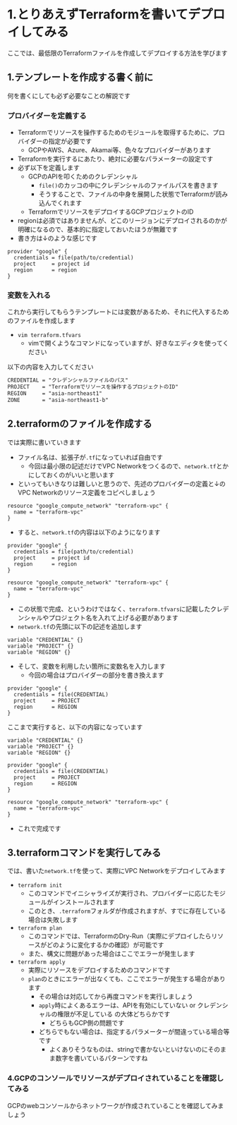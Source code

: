 # 1.とりあえずTerraformを書いてデプロイしてみる

ここでは、最低限のTerraformファイルを作成してデプロイする方法を学びます

## 1.テンプレートを作成する書く前に

何を書くにしても必ず必要なことの解説です

### プロバイダーを定義する

- Terraformでリソースを操作するためのモジュールを取得するために、プロバイダーの指定が必要です
  - GCPやAWS、Azure、Akamai等、色々なプロバイダーがあります
- Terraformを実行するにあたり、絶対に必要なパラメーターの設定です
- 必ず以下を定義します
  - GCPのAPIを叩くためのクレデンシャル
    - `file()`のカッコの中にクレデンシャルのファイルパスを書きます
    - そうすることで、ファイルの中身を展開した状態でTerraformが読み込んでくれます
  - TerraformでリソースをデプロイするGCPプロジェクトのID
- regionは必須ではありませんが、どこのリージョンにデプロイされるのかが明確になるので、基本的に指定しておいたほうが無難です
- 書き方は↓のような感じです

```hcl
provider "google" {
  credentials = file(path/to/credential)
  project     = project id
  region      = region
}
```

### 変数を入れる

これから実行してもらうテンプレートには変数があるため、それに代入するためのファイルを作成します

- `vim terraform.tfvars`
  - vimで開くようなコマンドになっていますが、好きなエディタを使ってください

以下の内容を入力してください

```txt
CREDENTIAL = "クレデンシャルファイルのパス"
PROJECT    = "Terraformでリソースを操作するプロジェクトのID"
REGION     = "asia-northeast1"
ZONE       = "asia-northeast1-b"
```

## 2.terraformのファイルを作成する

では実際に書いていきます

- ファイル名は、拡張子が`.tf`になっていれば自由です
  - 今回は最小限の記述だけでVPC Networkをつくるので、`network.tf`とかにしておくのがいいと思います
- といってもいきなりは難しいと思うので、先述のプロバイダーの定義と↓のVPC Networkのリソース定義をコピペしましょう

```hcl
resource "google_compute_network" "terraform-vpc" {
  name = "terraform-vpc"
}
```

- すると、`network.tf`の内容は以下のようになります

```hcl
provider "google" {
  credentials = file(path/to/credential)
  project     = project id
  region      = region
}

resource "google_compute_network" "terraform-vpc" {
  name = "terraform-vpc"
}
```

- この状態で完成、というわけではなく、`terraform.tfvars`に記載したクレデンシャルやプロジェクト名を入れて上げる必要があります
- `network.tf`の先頭に以下の記述を追加します

```hcl
variable "CREDENTIAL" {}
variable "PROJECT" {}
variable "REGION" {}
```

- そして、変数を利用したい箇所に変数名を入力します
  - 今回の場合はプロバイダーの部分を書き換えます

```hcl
provider "google" {
  credentials = file(CREDENTIAL)
  project     = PROJECT
  region      = REGION
}
```

ここまで実行すると、以下の内容になっています

```hcl
variable "CREDENTIAL" {}
variable "PROJECT" {}
variable "REGION" {}

provider "google" {
  credentials = file(CREDENTIAL)
  project     = PROJECT
  region      = REGION
}

resource "google_compute_network" "terraform-vpc" {
  name = "terraform-vpc"
}
```

- これで完成です

## 3.terraformコマンドを実行してみる

では、書いた`network.tf`を使って、実際にVPC Networkをデプロイしてみます

- `terraform init`
  - このコマンドでイニシャライズが実行され、プロバイダーに応じたモジュールがインストールされます
  - このとき、`.terraform`フォルダが作成されますが、すでに存在している場合は失敗します
- `terraform plan`
  - このコマンドでは、TerraformのDry-Run（実際にデプロイしたらリソースがどのように変化するかの確認）が可能です
  - また、構文に問題があった場合はここでエラーが発生します
- `terraform apply`
  - 実際にリソースをデプロイするためのコマンドです
  - `plan`のときにエラーが出なくても、ここでエラーが発生する場合があります
    - その場合は対応してから再度コマンドを実行しましょう
    - `apply`時によくあるエラーは、APIを有効にしていない or クレデンシャルの権限が不足している の大体どちらかです
      - どちらもGCP側の問題です
    - どちらでもない場合は、指定するパラメーターが間違っている場合等です
      - よくありそうなものは、stringで書かないといけないのにそのまま数字を書いているパターンですね

### 4.GCPのコンソールでリソースがデプロイされていることを確認してみる

GCPのwebコンソールからネットワークが作成されていることを確認してみましょう
